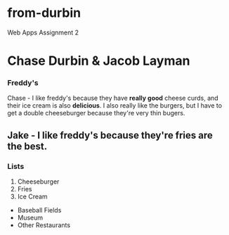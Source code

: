 # from-durbin

Web Apps Assignment 2

# Chase Durbin & Jacob Layman

### Freddy's

Chase - I like freddy's because they have **really good** cheese curds, and their ice cream is also **delicious**. I also really like the burgers, but I have to get a double cheeseburger because they're very thin bugers.

Jake - I like freddy's because they're fries are the **best**.
---

### Lists

1. Cheeseburger
2. Fries
3. Ice Cream

- Baseball Fields
- Museum
- Other Restaurants

